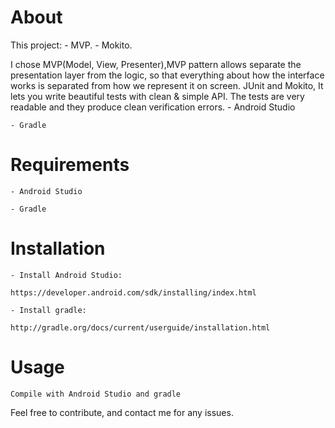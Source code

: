 # About
  This project:
        - MVP.
        -  Mokito.
  
  I chose MVP(Model, View, Presenter),MVP pattern allows separate the presentation layer from the logic, so that everything about how the interface works is separated from how we represent it on screen. 
  JUnit and Mokito, It lets you write beautiful tests with clean & simple API.  The tests are very readable and they produce clean verification errors.
      - Android Studio

    - Gradle
   
# Requirements

    - Android Studio

    - Gradle


# Installation

    - Install Android Studio:

    https://developer.android.com/sdk/installing/index.html

    - Install gradle:

    http://gradle.org/docs/current/userguide/installation.html

# Usage
    Compile with Android Studio and gradle


Feel free to contribute, and contact me for any issues.
